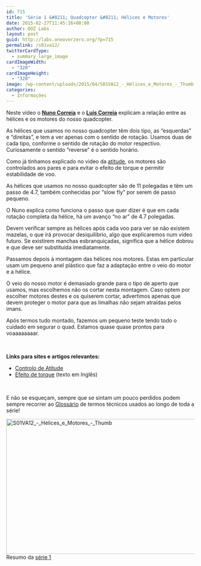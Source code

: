 ```yaml
---
id: 715
title: 'Série 1 &#8211; Quadcopter &#8211; Hélices e Motores'
date: 2015-02-27T11:45:16+00:00
author: OOZ Labs
layout: post
guid: http://labs.oneoverzero.org/?p=715
permalink: /s01va12/
twitterCardType:
  - summary_large_image
cardImageWidth:
  - "320"
cardImageHeight:
  - "320"
image: /wp-content/uploads/2015/04/S01VA12_-_Hélices_e_Motores_-_Thumb.jpg
categories:
  - Informações
---
```

Neste vídeo o [**Nuno Correia**](http://labs.oneoverzero.org/equipa/nuno-correia/ "Nuno Correia") e o [**Luís Correia**](http://labs.oneoverzero.org/equipa/luis-correia/ "Luís Correia") explicam a relação entre as hélices e os motores do nosso quadcopter.

<p style="text-align: center;">
</p>

As hélices que usamos no nosso quadcopter têm dois tipo, as &#8220;esquerdas&#8221; e &#8220;direitas&#8221;, e tem a ver apenas com o sentido de rotação. Usamos duas de cada tipo, conforme o sentido de rotação do motor respectivo. Curiosamente o sentido &#8220;reverse&#8221; é o sentido horário.

Como já tinhamos explicado no video da [atitude](http://labs.oneoverzero.org/s01va06/ "Série 1 – Quadcopter – Controlo de Atitude"), os motores são controlados aos pares e para evitar o efeito de torque e permitir estabilidade de voo.

As hélices que usamos no nosso quadcopter são de 11 polegadas e têm um passo de 4.7, também conhecidas por &#8220;slow fly&#8221; por serem de passo pequeno.

O Nuno explica como funciona o passo que quer dizer é que em cada rotação completa da hélice, há um avanço &#8220;no ar&#8221; de 4.7 polegadas.

Devem verificar sempre as hélices após cada voo para ver se não existem mazelas, o que irá provocar desiquilibrio, algo que explicaremos num vídeo futuro. Se existirem manchas esbranquiçadas, significa que a hélice dobrou e que deve ser substituida imediatamente.

Passamos depois à montagem das hélices nos motores. Estas em particular usam um pequeno anel plástico que faz a adaptação entre o veio do motor e a hélice.

O veio do nosso motor é demasiado grande para o tipo de aperto que usamos, mas escolhemos não os cortar nesta montagem. Caso optem por escolher motores destes e os quiserem cortar, advertimos apenas que devem proteger o motor para que as limalhas não sejam atraídas pelos imans.

Após termos tudo montado, fazemos um pequeno teste tendo todo o cuidado em segurar o quad. Estamos quase quase prontos para voaaaaaaaar.

&nbsp;

<strong title="Motores Brushless">Links para sites e artigos relevantes:</strong>

  * [Controlo de Atitude](http://labs.oneoverzero.org/s01va06/ "Série 1 – Quadcopter – Controlo de Atitude")
  * <a href="http://en.wikipedia.org/wiki/Torque_effect" target="_blank">Efeito de torque</a> (texto em Inglês)

&nbsp;

E não se esqueçam, sempre que se sintam um pouco perdidos podem sempre recorrer ao [Glossário](http://labs.oneoverzero.org/s01-glossary/ "Glossário") de termos técnicos usados ao longo de toda a série!

[<img class="aligncenter size-large wp-image-718" src="http://labs.oneoverzero.org/wp-content/uploads/2015/04/S01VA12_-_Hélices_e_Motores_-_Thumb-1024x576.jpg" alt="S01VA12_-_Hélices_e_Motores_-_Thumb" width="640" height="360" srcset="http://labs.oneoverzero.org/wp-content/uploads/2015/04/S01VA12_-_Hélices_e_Motores_-_Thumb-1024x576.jpg 1024w, http://labs.oneoverzero.org/wp-content/uploads/2015/04/S01VA12_-_Hélices_e_Motores_-_Thumb-300x169.jpg 300w, http://labs.oneoverzero.org/wp-content/uploads/2015/04/S01VA12_-_Hélices_e_Motores_-_Thumb-280x158.jpg 280w, http://labs.oneoverzero.org/wp-content/uploads/2015/04/S01VA12_-_Hélices_e_Motores_-_Thumb.jpg 1280w" sizes="(max-width: 640px) 100vw, 640px" />](http://labs.oneoverzero.org/wp-content/uploads/2015/04/S01VA12_-_Hélices_e_Motores_-_Thumb.jpg)Resumo da [série 1](http://labs.oneoverzero.org/series/serie-1/ "Resumo da série 1")